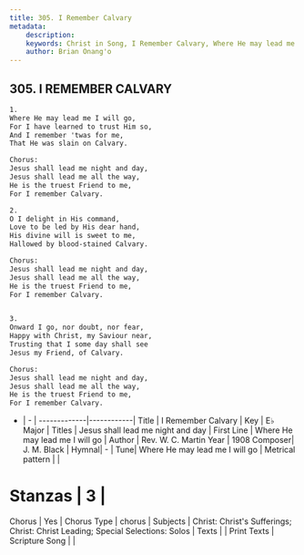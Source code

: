 ```yaml
---
title: 305. I Remember Calvary
metadata:
    description: 
    keywords: Christ in Song, I Remember Calvary, Where He may lead me I will go, Jesus shall lead me night and day
    author: Brian Onang'o
---
```



## 305. I REMEMBER CALVARY

```txt
1.
Where He may lead me I will go,
For I have learned to trust Him so,
And I remember 'twas for me,
That He was slain on Calvary.

Chorus:
Jesus shall lead me night and day,
Jesus shall lead me all the way,
He is the truest Friend to me,
For I remember Calvary.

2.
O I delight in His command,
Love to be led by His dear hand,
His divine will is sweet to me,
Hallowed by blood-stained Calvary. 

Chorus:
Jesus shall lead me night and day,
Jesus shall lead me all the way,
He is the truest Friend to me,
For I remember Calvary.


3.
Onward I go, nor doubt, nor fear,
Happy with Christ, my Saviour near,
Trusting that I some day shall see
Jesus my Friend, of Calvary. 

Chorus:
Jesus shall lead me night and day,
Jesus shall lead me all the way,
He is the truest Friend to me,
For I remember Calvary.

```

- |   -  |
-------------|------------|
Title | I Remember Calvary |
Key | E♭ Major |
Titles | Jesus shall lead me night and day |
First Line | Where He may lead me I will go |
Author | Rev. W. C. Martin
Year | 1908
Composer| J. M. Black |
Hymnal|  - |
Tune| Where He may lead me I will go |
Metrical pattern | |
# Stanzas | 3 |
Chorus | Yes |
Chorus Type | chorus |
Subjects | Christ: Christ's Sufferings; Christ: Christ Leading; Special Selections: Solos |
Texts |  |
Print Texts | 
Scripture Song |  |
  

